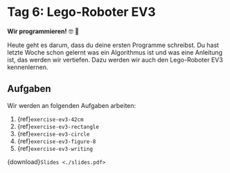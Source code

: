 # Tag 6: Lego-Roboter EV3

**Wir programmieren!** 🤓 📝

Heute geht es darum, dass du deine ersten Programme schreibst. Du hast letzte Woche schon gelernt was ein Algorithmus ist und was eine Anleitung ist, das werden wir vertiefen. Dazu werden wir auch den Lego-Roboter EV3 kennenlernen.

## Aufgaben

Wir werden an folgenden Aufgaben arbeiten:

1. {ref}`exercise-ev3-42cm`
1. {ref}`exercise-ev3-rectangle`
1. {ref}`exercise-ev3-circle`
1. {ref}`exercise-ev3-figure-8`
1. {ref}`exercise-ev3-writing`


{download}`Slides <./slides.pdf>`
